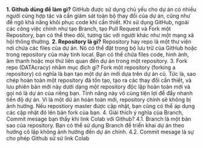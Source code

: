 **1. Github dùng để làm gì?**
GitHub được sử dụng chủ yếu cho dự án có nhiều người cùng hợp tác và cần giám sát toàn bộ thay đổi của dự án, cũng như để ngõ khả năng khôi phục code khi cần thiết. Khi sử dụng GitHub, ngoài các công việc chính như tạo Branch, tạo Pull Request và Fork một Repository, bạn có thể theo dõi, tương tác với người khác như một mạng xã hội thông thường.
**2. Repository là gì?**
Repository hay repo là một thư viện nơi chứa các files của dự án. Nó có thể đặt trong bộ lưu trữ của GitHub hoặc trong repository của máy tính local. Bạn có thể chứa files code, hình ảnh, âm thanh hoặc mọi thứ liên quan đến dự án trong một repository.
3. Fork repo (DATAcracy) nhằm mục đích gì?
Fork một repository (forking a repository) có nghĩa là bạn tạo một dự án mới dựa trên dự án cũ. Tức là, sao chép hoàn toàn một repository đã tồn tạo, tạo ra các thay đổi cần thiết, và lưu phiên bản mới này dưới dạng một repository độc lập hoàn toàn mới và gọi nó là dự án của riêng bạn.
Tính năng này vô cùng tiện lợi để đẩy nhanh tiến độ dự án. Vì là một dứ án hoàn toàn mới, repository chính sẽ không bị ảnh hưởng. Nếu repostiory master được cập nhật, bạn cũng có thể áp dụng các cập nhật đó lên bản fork của bạn.
4. Giải thích ý nghĩa của Branch, Commit mesage bạn thấy khi link Colab với Github?
4.1. Branch là một bản sao của repository. Bạn có thể sử dụng Branch để triển khai dự án theo hướng cô lập không ảnh hưởng đến dự án chính.
4.2. Commit mesage là sự cho phép Github sử sử link Colab

